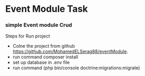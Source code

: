 # Event Module Task
### simple Event module  Crud
Steps for Run project

-   Colne the project from github https://github.com/MohamedELSerag88/eventModule.
-   run command composer install
-   set up database in .env file
-   run command (php bin/console doctrine:migrations:migrate)